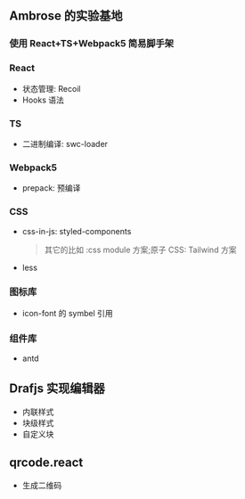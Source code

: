 ## Ambrose 的实验基地

### 使用 React+TS+Webpack5 简易脚手架

### React

- 状态管理: Recoil
- Hooks 语法

### TS

- 二进制编译: swc-loader

### Webpack5

- prepack: 预编译

### CSS

- css-in-js: styled-components
  > 其它的比如 :css module 方案;原子 CSS: Tailwind 方案
- less

### 图标库

- icon-font 的 symbel 引用

### 组件库

- antd

## Drafjs 实现编辑器

- 内联样式
- 块级样式
- 自定义块


## qrcode.react
- 生成二维码
